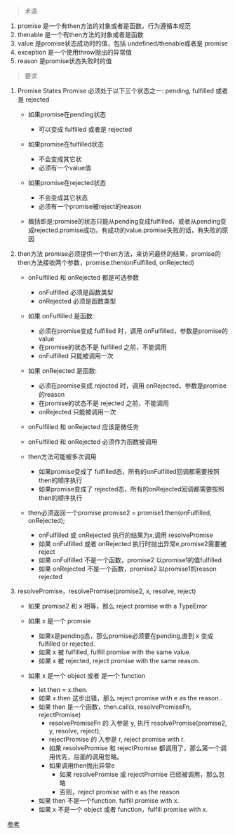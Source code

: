 > 术语

1. promise 是一个有then方法的对象或者是函数，行为遵循本规范
2. thenable 是一个有then方法的对象或者是函数
3. value 是promise状态成功时的值，包括 undefined/thenable或者是 promise
4. exception 是一个使用throw抛出的异常值
5. reason 是promise状态失败时的值
> 要求

1. Promise States
Promise 必须处于以下三个状态之一: pending, fulfilled 或者是 rejected

    - 如果promise在pending状态 
        - 可以变成 fulfilled 或者是 rejected

    - 如果promise在fulfilled状态 
        - 不会变成其它状 
        - 必须有一个value值

    - 如果promise在rejected状态 
        - 不会变成其它状态 
        - 必须有一个promise被reject的reason
    - 概括即是:promise的状态只能从pending变成fulfilled，或者从pending变成rejected.promise成功，有成功的value.promise失败的话，有失败的原因


2. then方法
promise必须提供一个then方法，来访问最终的结果，promise的then方法接收两个参数，promise.then(onFulfilled, onRejected)

    - onFulfilled 和 onRejected 都是可选参数
        - onFulfilled 必须是函数类型 
        - onRejected 必须是函数类型

    - 如果 onFulfilled 是函数: 
        - 必须在promise变成 fulfilled 时，调用 onFulfilled，参数是promise的value 
        - 在promise的状态不是 fulfilled 之前，不能调用 
        - onFulfilled 只能被调用一次

    - 如果 onRejected 是函数: 
        - 必须在promise变成 rejected 时，调用 onRejected，参数是promise的reason 
        - 在promise的状态不是 rejected 之前，不能调用 
        - onRejected 只能被调用一次

    - onFulfilled 和 onRejected 应该是微任务

    - onFulfilled 和 onRejected 必须作为函数被调用

    - then方法可能被多次调用 
        - 如果promise变成了 fulfilled态，所有的onFulfilled回调都需要按照then的顺序执行 
        - 如果promise变成了 rejected态，所有的onRejected回调都需要按照then的顺序执行

    - then必须返回一个promise promise2 = promise1.then(onFulfilled, onRejected); 
        - onFulfilled 或 onRejected 执行的结果为x,调用 resolvePromise 
        - 如果 onFulfilled 或者 onRejected 执行时抛出异常e,promise2需要被reject 
        - 如果 onFulfilled 不是一个函数，promise2 以promise1的值fulfilled 
        - 如果 onRejected 不是一个函数，promise2 以promise1的reason rejected

3. resolvePromise，resolvePromise(promise2, x, resolve, reject)

    - 如果 promise2 和 x 相等，那么 reject promise with a TypeError

    - 如果 x 是一个 promsie 
        - 如果x是pending态，那么promise必须要在pending,直到 x 变成 fulfilled or rejected. 
        - 如果 x 被 fulfilled, fulfill promise with the same value. 
        - 如果 x 被 rejected, reject promise with the same reason.

    - 如果 x 是一个 object 或者 是一个 function
        - let then = x.then.
        - 如果 x.then 这步出错，那么 reject promise with e as the reason..
        - 如果 then 是一个函数，then.call(x, resolvePromiseFn, rejectPromise)
            - resolvePromiseFn 的 入参是 y, 执行 resolvePromise(promise2, y, resolve, reject);
            - rejectPromise 的 入参是 r, reject promise with r.
            - 如果 resolvePromise 和 rejectPromise 都调用了，那么第一个调用优先，后面的调用忽略。
            - 如果调用then抛出异常e 
                - 如果 resolvePromise 或 rejectPromise 已经被调用，那么忽略
                - 否则，reject promise with e as the reason
        - 如果 then 不是一个function. fulfill promise with x.
        - 如果 x 不是一个 object 或者 function，fulfill promise with x.

[参考](https://promisesaplus.com/)